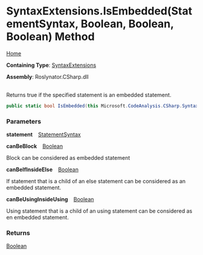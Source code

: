 # SyntaxExtensions\.IsEmbedded\(StatementSyntax, Boolean, Boolean, Boolean\) Method

[Home](../../../../README.md)

**Containing Type**: [SyntaxExtensions](../README.md)

**Assembly**: Roslynator\.CSharp\.dll

\
Returns true if the specified statement is an embedded statement\.

```csharp
public static bool IsEmbedded(this Microsoft.CodeAnalysis.CSharp.Syntax.StatementSyntax statement, bool canBeBlock = false, bool canBeIfInsideElse = true, bool canBeUsingInsideUsing = true)
```

### Parameters

**statement** &ensp; [StatementSyntax](https://docs.microsoft.com/en-us/dotnet/api/microsoft.codeanalysis.csharp.syntax.statementsyntax)

**canBeBlock** &ensp; [Boolean](https://docs.microsoft.com/en-us/dotnet/api/system.boolean)

Block can be considered as embedded statement

**canBeIfInsideElse** &ensp; [Boolean](https://docs.microsoft.com/en-us/dotnet/api/system.boolean)

If statement that is a child of an else statement can be considered as an embedded statement\.

**canBeUsingInsideUsing** &ensp; [Boolean](https://docs.microsoft.com/en-us/dotnet/api/system.boolean)

Using statement that is a child of an using statement can be considered as en embedded statement\.

### Returns

[Boolean](https://docs.microsoft.com/en-us/dotnet/api/system.boolean)

